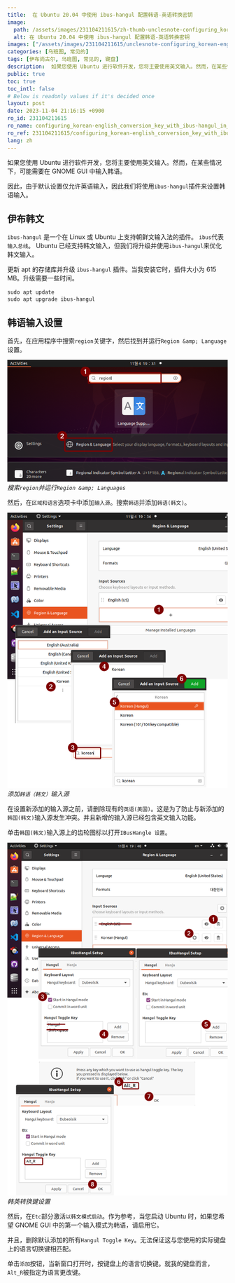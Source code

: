 ```yaml
---
title:  在 Ubuntu 20.04 中使用 ibus-hangul 配置韩语-英语转换密钥
image:
  path: /assets/images/231104211615/zh-thumb-unclesnote-configuring_korean-english_conversion_key_with_ibus-hangul_in_ubuntu_20.04.png
  alt: 在 Ubuntu 20.04 中使用 ibus-hangul 配置韩语-英语转换密钥
images: ["/assets/images/231104211615/unclesnote-configuring_korean-english_conversion_key_with_ibus-hangul_in_ubuntu_20.04-search_region_and_run_region_lanugages.png", "/assets/images/231104211615/unclesnote-configuring_korean-english_conversion_key_with_ibus-hangul_in_ubuntu_20.04-add_korean_hangul_input_source.png", "/assets/images/231104211615/unclesnote-configuring_korean-english_conversion_key_with_ibus-hangul_in_ubuntu_20.04-korean-english_conversion_key_setting.png"]
categories: [乌班图, 常见的]
tags: [伊布尚古尔, 乌班图, 常见的, 键盘]
description:  如果您使用 Ubuntu 进行软件开发，您将主要使用英文输入。然而，在某些情况下，可能需要在 GNOME GUI 中输入韩语。因此，由于默认设置仅允许英语输入，因此我们将使用`ibus-hangul`插件来设置韩语输入。
public: true
toc: true
toc_intl: false
# Below is readonly values if it's decided once
layout: post
date: 2023-11-04 21:16:15 +0900
ro_id: 231104211615
ro_name: configuring_korean-english_conversion_key_with_ibus-hangul_in_ubuntu_20.04
ro_ref: 231104211615/configuring_korean-english_conversion_key_with_ibus-hangul_in_ubuntu_20.04
lang: zh
---
```

如果您使用 Ubuntu 进行软件开发，您将主要使用英文输入。然而，在某些情况下，可能需要在 GNOME GUI 中输入韩语。  

因此，由于默认设置仅允许英语输入，因此我们将使用`ibus-hangul`插件来设置韩语输入。  
## 伊布韩文
`ibus-hangul` 是一个在 Linux 或 Ubuntu 上支持朝鲜文输入法的插件。 `ibus`代表`输入总线`。 Ubuntu 已经支持韩文输入，但我们将升级并使用`ibus-hangul`来优化韩文输入。  

更新 apt 的存储库并升级 `ibus-hangul` 插件。当我安装它时，插件大小为 615 MB。升级需要一些时间。  

```shell
sudo apt update
sudo apt upgrade ibus-hangul
```
## 韩语输入设置
首先，在应用程序中搜索`region`关键字，然后找到并运行`Region &amp; Language`设置。  

![搜索`region`并运行`Region &amp; Languages`](/assets/images/231104211615/unclesnote-configuring_korean-english_conversion_key_with_ibus-hangul_in_ubuntu_20.04-search_region_and_run_region_lanugages.png)
_搜索`region`并运行`Region &amp; Languages`_

然后，在`区域和语言`选项卡中添加`输入源`。搜索`韩语`并添加`韩语(韩文)`。  

![添加`韩语（韩文）`输入源](/assets/images/231104211615/unclesnote-configuring_korean-english_conversion_key_with_ibus-hangul_in_ubuntu_20.04-add_korean_hangul_input_source.png)
_添加`韩语（韩文）`输入源_

在设置新添加的输入源之前，请删除现有的`英语(美国)`。这是为了防止与新添加的`韩国(韩文)`输入源发生冲突。并且新增的输入源已经包含英文输入功能。  

单击`韩国(韩文)`输入源上的齿轮图标以打开`IBusHangle 设置`。  

![韩英转换键设置](/assets/images/231104211615/unclesnote-configuring_korean-english_conversion_key_with_ibus-hangul_in_ubuntu_20.04-korean-english_conversion_key_setting.png)
_韩英转换键设置_

然后，在`Etc`部分激活`以韩文模式启动`。作为参考，当您启动 Ubuntu 时，如果您希望 GNOME GUI 中的第一个输入模式为韩语，请启用它。  

并且，删除默认添加的所有`Hangul Toggle Key`。无法保证这与您使用的实际键盘上的语言切换键相匹配。  

单击`添加`按钮，当新窗口打开时，按键盘上的语言切换键。就我的键盘而言，`Alt_R`被指定为语言更改键。  
